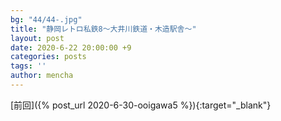 ```yaml
---
bg: "44/44-.jpg"
title: "静岡レトロ私鉄8～大井川鉄道・木造駅舎～"
layout: post
date: 2020-6-22 20:00:00 +9
categories: posts
tags: ''
author: mencha
---
```

  [前回]({%  post_url 2020-6-30-ooigawa5 %}){:target="_blank"} 

<!--more-->
![]()